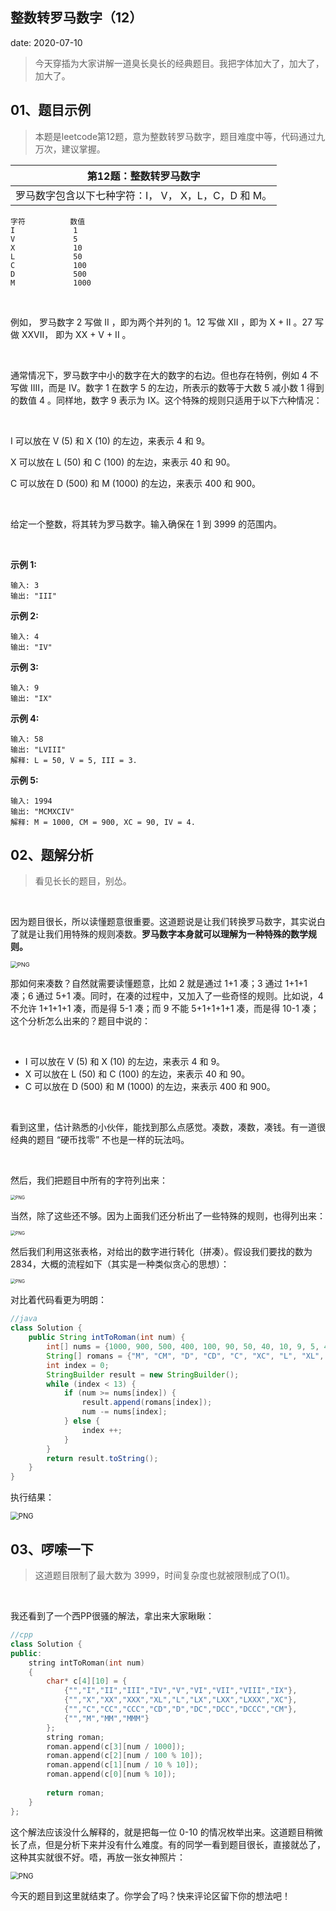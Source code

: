  
##	整数转罗马数字（12）
date:	2020-07-10
 

> 今天穿插为大家讲解一道臭长臭长的经典题目。我把字体加大了，加大了，加大了。

## 01、题目示例

> 本题是leetcode第12题，意为整数转罗马数字，题目难度中等，代码通过九万次，建议掌握。

| 第12题：整数转罗马数字                              |
| --------------------------------------------------- |
| 罗马数字包含以下七种字符：I， V， X，L，C，D 和 M。 |

```
字符          数值
I             1
V             5
X             10
L             50
C             100
D             500
M             1000
```

<br/>

例如， 罗马数字 2 写做 II ，即为两个并列的 1。12 写做 XII ，即为 X + II 。27 写做  XXVII， 即为 XX + V + II 。

<br/>

通常情况下，罗马数字中小的数字在大的数字的右边。但也存在特例，例如 4 不写做 IIII，而是 IV。数字 1 在数字 5 的左边，所表示的数等于大数 5 减小数 1 得到的数值 4 。同样地，数字 9 表示为 IX。这个特殊的规则只适用于以下六种情况：

<br/>

I 可以放在 V (5) 和 X (10) 的左边，来表示 4 和 9。

X 可以放在 L (50) 和 C (100) 的左边，来表示 40 和 90。 

C 可以放在 D (500) 和 M (1000) 的左边，来表示 400 和 900。

<br/>

给定一个整数，将其转为罗马数字。输入确保在 1 到 3999 的范围内。

<br/>

**示例 1:**

```
输入: 3
输出: "III"
```

**示例 2:**

```
输入: 4
输出: "IV"
```

**示例 3:**

```
输入: 9
输出: "IX"
```

**示例 4:**

```
输入: 58
输出: "LVIII"
解释: L = 50, V = 5, III = 3.
```

**示例 5:**

```
输入: 1994
输出: "MCMXCIV"
解释: M = 1000, CM = 900, XC = 90, IV = 4.
```

## 02、题解分析

> 看见长长的题目，别怂。

<br/>

因为题目很长，所以读懂题意很重要。这道题说是让我们转换罗马数字，其实说白了就是让我们用特殊的规则凑数。**罗马数字本身就可以理解为一种特殊的数学规则。**

<img src="./25/1.jpg" alt="PNG" style="zoom: 67%;" />

那如何来凑数？自然就需要读懂题意，比如 2 就是通过 1+1 凑；3 通过 1+1+1 凑；6 通过 5+1 凑。同时，在凑的过程中，又加入了一些奇怪的规则。比如说，4 不允许 1+1+1+1 凑，而是得 5-1 凑；而 9 不能 5+1+1+1+1 凑，而是得 10-1 凑；这个分析怎么出来的？题目中说的：

<br/>

- I 可以放在 V (5) 和 X (10) 的左边，来表示 4 和 9。
- X 可以放在 L (50) 和 C (100) 的左边，来表示 40 和 90。 
- C 可以放在 D (500) 和 M (1000) 的左边，来表示 400 和 900。

<br/>

看到这里，估计熟悉的小伙伴，能找到那么点感觉。凑数，凑数，凑钱。有一道很经典的题目 “硬币找零” 不也是一样的玩法吗。

<br/>

然后，我们把题目中所有的字符列出来：

<img src="./25/2.jpg" alt="PNG" style="zoom: 50%;" />

当然，除了这些还不够。因为上面我们还分析出了一些特殊的规则，也得列出来：

<img src="./25/3.jpg" alt="PNG" style="zoom: 50%;" />

然后我们利用这张表格，对给出的数字进行转化（拼凑）。假设我们要找的数为2834，大概的流程如下（其实是一种类似贪心的思想）：

<img src="./25/4.jpg" alt="PNG" style="zoom: 50%;" />

对比着代码看更为明朗：

```java
//java
class Solution {
    public String intToRoman(int num) {
        int[] nums = {1000, 900, 500, 400, 100, 90, 50, 40, 10, 9, 5, 4, 1};
        String[] romans = {"M", "CM", "D", "CD", "C", "XC", "L", "XL", "X", "IX", "V", "IV", "I"};
        int index = 0;
        StringBuilder result = new StringBuilder();
        while (index < 13) {
            if (num >= nums[index]) {
                result.append(romans[index]);
                num -= nums[index];
            } else {
                index ++;
            }
        }
        return result.toString();
    }
}
```

执行结果：

<img src="./25/5.jpg" alt="PNG" style="zoom: 80%;" />

## 03、啰嗦一下

> 这道题目限制了最大数为 3999，时间复杂度也就被限制成了O(1)。

<br/>

我还看到了一个西PP很骚的解法，拿出来大家瞅瞅：

```cpp
//cpp
class Solution {
public:
    string intToRoman(int num)
    {
        char* c[4][10] = {
            {"","I","II","III","IV","V","VI","VII","VIII","IX"},
            {"","X","XX","XXX","XL","L","LX","LXX","LXXX","XC"},
            {"","C","CC","CCC","CD","D","DC","DCC","DCCC","CM"},
            {"","M","MM","MMM"}
        };
        string roman;
        roman.append(c[3][num / 1000]);
        roman.append(c[2][num / 100 % 10]);
        roman.append(c[1][num / 10 % 10]);
        roman.append(c[0][num % 10]);
         
        return roman;
    }
};
```

这个解法应该没什么解释的，就是把每一位 0-10 的情况枚举出来。这道题目稍微长了点，但是分析下来并没有什么难度。有的同学一看到题目很长，直接就怂了，这种其实就很不好。唔，再放一张女神照片：

<img src="./25/6.gif" alt="PNG" style="zoom: 80%;" />

<br/>

今天的题目到这里就结束了。你学会了吗？快来评论区留下你的想法吧！